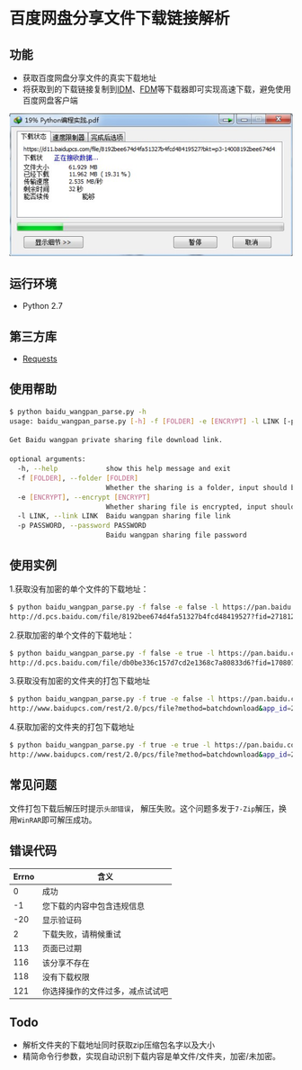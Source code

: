 # 百度网盘分享文件下载链接解析

## 功能

- 获取百度网盘分享文件的真实下载地址
- 将获取到的下载链接复制到[IDM](http://www.internetdownloadmanager.com/)、[FDM](https://www.freedownloadmanager.org/)等下载器即可实现高速下载，避免使用百度网盘客户端

![](./img/IDM_download.jpg "IDM下载")

## 运行环境

- Python 2.7

## 第三方库

- [Requests](http://docs.python-requests.org/en/master/)


## 使用帮助

```sh
$ python baidu_wangpan_parse.py -h 
usage: baidu_wangpan_parse.py [-h] -f [FOLDER] -e [ENCRYPT] -l LINK [-p PASSWORD]

Get Baidu wangpan private sharing file download link.

optional arguments:
  -h, --help            show this help message and exit
  -f [FOLDER], --folder [FOLDER]
                        Whether the sharing is a folder, input should be either "true" or "false"
  -e [ENCRYPT], --encrypt [ENCRYPT]
                        Whether sharing file is encrypted, input should be either "true" or "false"
  -l LINK, --link LINK  Baidu wangpan sharing file link
  -p PASSWORD, --password PASSWORD
                        Baidu wangpan sharing file password
```

## 使用实例

1.获取没有加密的单个文件的下载地址：
```sh
$ python baidu_wangpan_parse.py -f false -e false -l https://pan.baidu.com/s/1dG1NCeH
http://d.pcs.baidu.com/file/8192bee674d4fa51327b4fcd48419527?fid=271812880-250528-1043814616287203&time=1520084684&rt=sh&sign=FDTAERV-DCb740ccc5511e5e8fedcff06b081203-yNPeLZ6nlAnXIkJCc65h5%2BXyo7o%3D&expires=8h&chkv=1&chkbd=0&chkpc=&dp-logid=1435776569022977819&dp-callid=0&r=908173079
```

2.获取加密的单个文件的下载地址：
```sh
$ python baidu_wangpan_parse.py -f false -e true -l https://pan.baidu.com/s/1qZbIVP6 -p xa27
http://d.pcs.baidu.com/file/db0be336c157d7cd2e1368c7a80833d6?fid=1708072416-250528-674694471059199&time=1520085857&rt=sh&sign=FDTAERV-DCb740ccc5511e5e8fedcff06b081203-GKPsyNzU2hRIFkk20A9uLuqYh10%3D&expires=8h&chkv=1&chkbd=0&chkpc=&dp-logid=1436091295408590002&dp-callid=0&r=130087421
```

3.获取没有加密的文件夹的打包下载地址
```sh
$ python baidu_wangpan_parse.py -f true -e false -l https://pan.baidu.com/s/1jH2KqZs
http://www.baidupcs.com/rest/2.0/pcs/file?method=batchdownload&app_id=250528&zipcontent=%7B%22fs_id%22%3A%5B%221042134294938382%22%5D%7D&sign=DCb740ccc5511e5e8fedcff06b081203:cSLPyTkEIozr9f4WlXdPv%2FCUCdE%3D&uid=540536034&time=1520268618&dp-logid=1461958037911350750&dp-callid=0&from_uk=540536034
```

4.获取加密的文件夹的打包下载地址
```sh
$ python baidu_wangpan_parse.py -f true -e true -l https://pan.baidu.com/s/1htWjWk0 -p 5ykw
http://www.baidupcs.com/rest/2.0/pcs/file?method=batchdownload&app_id=250528&zipcontent=%7B%22fs_id%22%3A%5B%22680498123896117%22%5D%7D&sign=DCb740ccc5511e5e8fedcff06b081203:XVWOmwcvFUuF%2BaingRW1tMuLJ4w%3D&uid=1708072416&time=1520268935&dp-logid=1462043150724484943&dp-callid=0&from_uk=1708072416
```

## 常见问题

文件打包下载后解压时提示`头部错误`， 解压失败。这个问题多发于`7-Zip`解压，换用`WinRAR`即可解压成功。

## 错误代码

|Errno|含义|
|----|-----|
|0|成功|
|-1|您下载的内容中包含违规信息|
|-20|显示验证码|
|2|下载失败，请稍候重试|
|113|页面已过期|
|116|该分享不存在|
|118|没有下载权限|
|121|你选择操作的文件过多，减点试试吧|

## Todo

- 解析文件夹的下载地址同时获取zip压缩包名字以及大小
- 精简命令行参数，实现自动识别下载内容是单文件/文件夹，加密/未加密。
